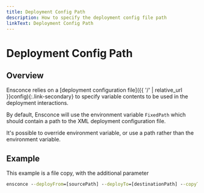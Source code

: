 ```yaml
---
title: Deployment Config Path
description: How to specify the deployment config file path
linkText: Deployment Config Path
---
```


# Deployment Config Path

## Overview

Ensconce relies on a [deployment configuration file]({{ '/' | relative_url }}config){:.link-secondary} to specify variable contents to be used in the deployment interactions.

By default, Ensconce will use the environment variable `FixedPath` which should contain a path to the XML deployment configuration file.

It's possible to override environment variable, or use a path rather than the environment variable.

## Example

This example is a file copy, with the additional parameter

```cmd
ensconce --deployFrom=[sourcePath] --deployTo=[destinationPath] --copyTo --fixedPath=[deployConfigurationPath]
```
